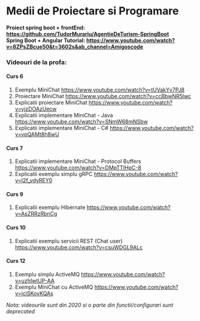 # Medii de Proiectare si Programare

**Proiect spring boot + frontEnd: https://github.com/TudorMurariu/AgentieDeTurism-SpringBoot** <br>
**Spring Boot + Angular Tutorial: https://www.youtube.com/watch?v=8ZPsZBcue50&t=3602s&ab_channel=Amigoscode**

### Videouri de la profa:
#### Curs 6
1. Exemplu MiniChat
https://www.youtube.com/watch?v=tUVakYv7PJ8
2. Proiectare MiniChat
https://www.youtube.com/watch?v=ccBbwNR5lwc
3. Explicatii proiectare MiniChat
https://www.youtube.com/watch?v=yjzDOAzUecw
4. Explicatii implementare MiniChat - Java
https://www.youtube.com/watch?v=SNmW68mNSbw
5. Explicatii implementare MiniChat - C#
https://www.youtube.com/watch?v=vpQAMt8h8wU
#### Curs 7
1. Explicatii implementare MiniChat - Protocol Buffers
https://www.youtube.com/watch?v=DMpTTIHpC-8
2. Explicatii exemplu simplu gRPC
https://www.youtube.com/watch?v=I2f_vdyREY0
#### Curs 9
1. Explicatii exemplu Hibernate 
https://www.youtube.com/watch?v=AsZRRzRbnCg
#### Curs 10
1. Explicatii exemplu servicii REST (Chat user)
https://www.youtube.com/watch?v=csuWDGL9ALc
#### Curs 12
1. Exemplu simplu ActiveMQ
https://www.youtube.com/watch?v=uzhIwtUP-AA
2. Exemplu MiniChat cu ActiveMQ
https://www.youtube.com/watch?v=jciSKovKQAs

*Nota: videourile sunt din 2020 si o parte din functii/configurari sunt deprecated*
